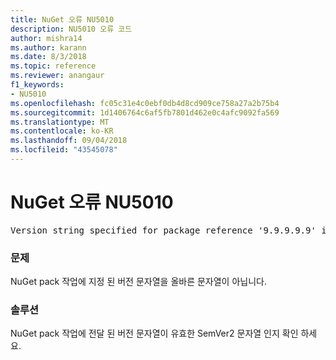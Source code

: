 ```yaml
---
title: NuGet 오류 NU5010
description: NU5010 오류 코드
author: mishra14
ms.author: karann
ms.date: 8/3/2018
ms.topic: reference
ms.reviewer: anangaur
f1_keywords:
- NU5010
ms.openlocfilehash: fc05c31e4c0ebf0db4d8cd909ce758a27a2b75b4
ms.sourcegitcommit: 1d1406764c6af5fb7801d462e0c4afc9092fa569
ms.translationtype: MT
ms.contentlocale: ko-KR
ms.lasthandoff: 09/04/2018
ms.locfileid: "43545078"
---
```

# <a name="nuget-error-nu5010"></a>NuGet 오류 NU5010
<pre>Version string specified for package reference '9.9.9.9.9' is invalid.</pre>

### <a name="issue"></a>문제

NuGet pack 작업에 지정 된 버전 문자열을 올바른 문자열이 아닙니다.


### <a name="solution"></a>솔루션

NuGet pack 작업에 전달 된 버전 문자열이 유효한 SemVer2 문자열 인지 확인 하세요.

